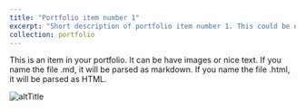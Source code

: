 ```yaml
---
title: "Portfolio item number 1"
excerpt: "Short description of portfolio item number 1. This could be extremely long. This could be extremely long. This could be extremely long. This could be extremely long. This could be extremely long. This could be extremely long. This could be extremely long. This could be extremely long. This could be extremely long. This could be extremely long. This could be extremely long. This could be extremely long. This could be extremely long. This could be extremely long. <br/><img src='../images/500x300.png'>"
collection: portfolio
---
```


This is an item in your portfolio. It can be have images or nice text. If you name the file .md, it will be parsed as markdown. If you name the file .html, it will be parsed as HTML. 

![altTitle](../../images/mcCarthyAward.jpg)